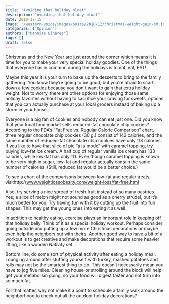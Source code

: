 ```yaml
---
title: "Avoiding that holiday bloat"
description: "Avoiding that holiday bloat"
date: 2010-12-15
image: "/western-voice/images/posts/2010/12/christmas-weight-gain-sm.jpg"
categories: ["Opinion"]
authors: ["Dennise Linares"]
tags: []
draft: false
---
```

Christmas and the New Year are just around the corner which means it is time for you to make your very special holiday goodies. One of the things that everyone has in common during the holidays is to eat, eat, EAT!

Maybe this year it is your turn to bake up the desserts to bring to the family gathering. You know they’re going to be good, but you’re afraid to scarf down a few cookies because you don’t want to gain that extra holiday weight. Not to worry, there are other options for enjoying those same holiday favorites without having to sacrifice your craving for sweets, options that you can actually purchase at your local grocers instead of baking up a storm in your house.

Everyone is a big fan of cookies and nobody can eat just one. Did you know that your local food market sells reduced-fat chocolate chip cookies? According to the FDA’s “Fat Free vs. Regular Calorie Comparison” chart, three regular chocolate chip cookies (30 g.) consist of 142 calories, and the same number of reduced-fat chocolate chip cookies have only 118 calories. If you like to have that slice of pie “a la mode” with caramel topping, try buying low-fat ice cream. A half cup of regular vanilla ice cream has 133 calories, while low-fat has only 111. Even though caramel topping is known to be very high in sugar, low-fat and regular actually contain the same number of calories. (Still, reduced fat would be a better choice.)

To see a chart of the comparisons between low-fat and regular treats, visithttp://www.weightlossobesity.com/weight-loss/fat-free.html

Also, try serving a nice spread of fresh fruit instead of so many pastries. Yes, a slice of melon might not sound as good as a cherry strudel, but it’s much better for you. Try having fun with it by cutting up the fruit into fun shapes. This may get the young ones into eating it as well.

In addition to healthy eating, exercise plays an important role in keeping off that holiday belly. Think of it as a special holiday workout. Perhaps consider going outside and putting up a few more Christmas decorations or maybe even help the neighbors out with theirs. Another good way to have a bit of a workout is to get creative and make decorations that require some heavier lifting, like a wooden Nativity set.

Bottom line, do some sort of physical activity after eating a holiday meal. Lounging around after stuffing yourself with turkey, mashed potatoes and rolls may not be the smartest thing to do. This doesn’t necessarily mean you have to jog five miles. Cleaning house or strolling around the block will help get your metabolism going, so your food will digest faster and not turn into so much fat.

For that matter, why not make it a point to schedule a family walk around the neighborhood to check out all the outdoor holiday decorations?